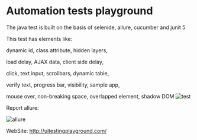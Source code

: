 # Automation tests playground
The java test is built on the basis of selenide, allure, cucumber and junit 5

This test has elements like:

dynamic id, class attribute, hidden layers, 

load delay, AJAX data, client side delay, 

click, text input, scrollbars, dynamic table, 

verify text, progress bar, visibility, sample app, 

mouse over, non-breaking space, overlapped element, shadow DOM
![test](https://user-images.githubusercontent.com/110237352/195834395-d60730a8-2027-4a83-86a4-6762e14e473f.gif)


Report allure:

![allure](https://user-images.githubusercontent.com/110237352/195834476-a4e8d4cc-a2ba-49b4-96c5-82870dff4060.gif)




WebSite: http://uitestingplayground.com/
